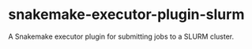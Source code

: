 # snakemake-executor-plugin-slurm

A Snakemake executor plugin for submitting jobs to a SLURM cluster.